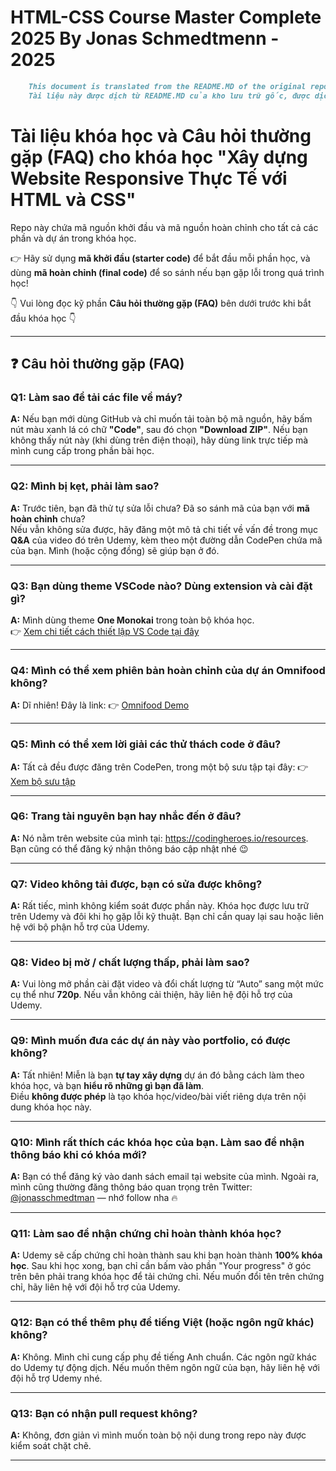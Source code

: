 # HTML-CSS Course Master Complete 2025 By Jonas Schmedtmenn - 2025

```md
    This document is translated from the README.MD of the original repository, translated and integrated by ChatGPT
    Tài liệu này được dịch từ README.MD của kho lưu trữ gốc, được dịch và tích hợp bởi ChatGPT
```

# Tài liệu khóa học và Câu hỏi thường gặp (FAQ) cho khóa học "Xây dựng Website Responsive Thực Tế với HTML và CSS"

Repo này chứa mã nguồn khởi đầu và mã nguồn hoàn chỉnh cho tất cả các phần và dự án trong khóa học.

👉 Hãy sử dụng **mã khởi đầu (starter code)** để bắt đầu mỗi phần học, và dùng **mã hoàn chỉnh (final code)** để so sánh nếu bạn gặp lỗi trong quá trình học!

👇 Vui lòng đọc kỹ phần **Câu hỏi thường gặp (FAQ)** bên dưới trước khi bắt đầu khóa học 👇

---

## ❓ Câu hỏi thường gặp (FAQ)

### Q1: Làm sao để tải các file về máy?

**A:** Nếu bạn mới dùng GitHub và chỉ muốn tải toàn bộ mã nguồn, hãy bấm nút màu xanh lá có chữ **"Code"**, sau đó chọn **"Download ZIP"**. Nếu bạn không thấy nút này (khi dùng trên điện thoại), hãy dùng link trực tiếp mà mình cung cấp trong phần bài học.

---

### Q2: Mình bị kẹt, phải làm sao?

**A:** Trước tiên, bạn đã thử tự sửa lỗi chưa? Đã so sánh mã của bạn với **mã hoàn chỉnh** chưa?  
Nếu vẫn không sửa được, hãy đăng một mô tả chi tiết về vấn đề trong mục **Q&A** của video đó trên Udemy, kèm theo một đường dẫn CodePen chứa mã của bạn. Mình (hoặc cộng đồng) sẽ giúp bạn ở đó.

---

### Q3: Bạn dùng theme VSCode nào? Dùng extension và cài đặt gì?

**A:** Mình dùng theme **One Monokai** trong toàn bộ khóa học.  
👉 [Xem chi tiết cách thiết lập VS Code tại đây](#)

---

### Q4: Mình có thể xem phiên bản hoàn chỉnh của dự án Omnifood không?

**A:** Dĩ nhiên! Đây là link: 👉 [Omnifood Demo](#)

---

### Q5: Mình có thể xem lời giải các thử thách code ở đâu?

**A:** Tất cả đều được đăng trên CodePen, trong một bộ sưu tập tại đây: 👉 [Xem bộ sưu tập](#)

---

### Q6: Trang tài nguyên bạn hay nhắc đến ở đâu?

**A:** Nó nằm trên website của mình tại: https://codingheroes.io/resources. Bạn cũng có thể đăng ký nhận thông báo cập nhật nhé 😉

---

### Q7: Video không tải được, bạn có sửa được không?

**A:** Rất tiếc, mình không kiểm soát được phần này. Khóa học được lưu trữ trên Udemy và đôi khi họ gặp lỗi kỹ thuật. Bạn chỉ cần quay lại sau hoặc liên hệ với bộ phận hỗ trợ của Udemy.

---

### Q8: Video bị mờ / chất lượng thấp, phải làm sao?

**A:** Vui lòng mở phần cài đặt video và đổi chất lượng từ “Auto” sang một mức cụ thể như **720p**. Nếu vẫn không cải thiện, hãy liên hệ đội hỗ trợ của Udemy.

---

### Q9: Mình muốn đưa các dự án này vào portfolio, có được không?

**A:** Tất nhiên! Miễn là bạn **tự tay xây dựng** dự án đó bằng cách làm theo khóa học, và bạn **hiểu rõ những gì bạn đã làm**.  
Điều **không được phép** là tạo khóa học/video/bài viết riêng dựa trên nội dung khóa học này.

---

### Q10: Mình rất thích các khóa học của bạn. Làm sao để nhận thông báo khi có khóa mới?

**A:** Bạn có thể đăng ký vào danh sách email tại website của mình. Ngoài ra, mình cũng thường đăng thông báo quan trọng trên Twitter: [@jonasschmedtman](https://twitter.com/jonasschmedtman) — nhớ follow nha 🔥

---

### Q11: Làm sao để nhận chứng chỉ hoàn thành khóa học?

**A:** Udemy sẽ cấp chứng chỉ hoàn thành sau khi bạn hoàn thành **100% khóa học**. Sau khi học xong, bạn chỉ cần bấm vào phần "Your progress" ở góc trên bên phải trang khóa học để tải chứng chỉ. Nếu muốn đổi tên trên chứng chỉ, hãy liên hệ với đội hỗ trợ của Udemy.

---

### Q12: Bạn có thể thêm phụ đề tiếng Việt (hoặc ngôn ngữ khác) không?

**A:** Không. Mình chỉ cung cấp phụ đề tiếng Anh chuẩn. Các ngôn ngữ khác do Udemy tự động dịch. Nếu muốn thêm ngôn ngữ của bạn, hãy liên hệ với đội hỗ trợ Udemy nhé.

---

### Q13: Bạn có nhận pull request không?

**A:** Không, đơn giản vì mình muốn toàn bộ nội dung trong repo này được kiểm soát chặt chẽ.

---
